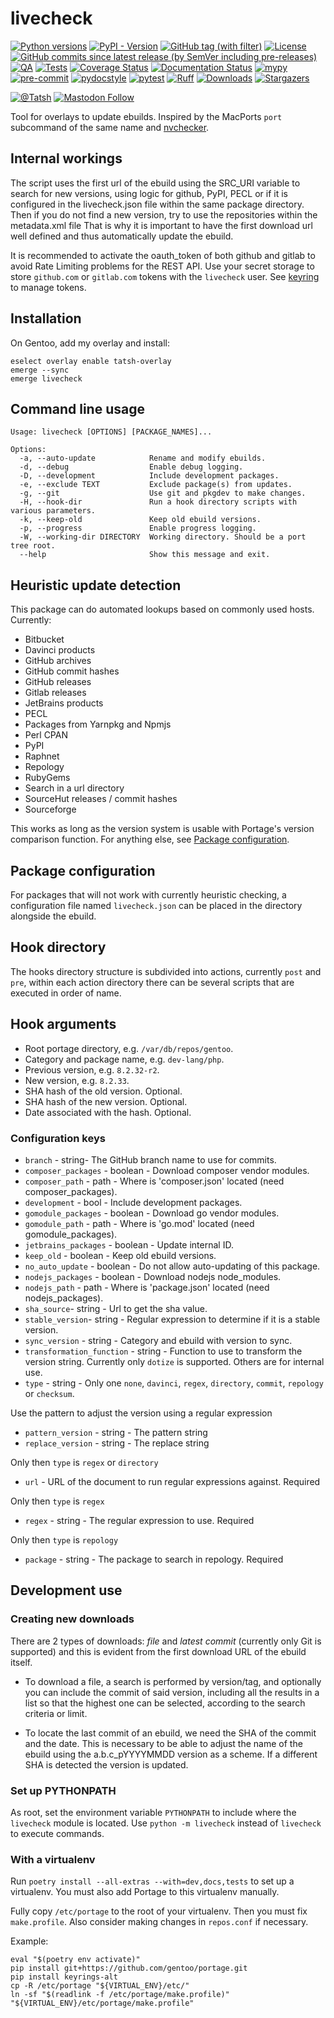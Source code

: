 # livecheck

[![Python versions](https://img.shields.io/pypi/pyversions/livecheck.svg?color=blue&logo=python&logoColor=white)](https://www.python.org/)
[![PyPI - Version](https://img.shields.io/pypi/v/livecheck)](https://pypi.org/project/livecheck/)
[![GitHub tag (with filter)](https://img.shields.io/github/v/tag/Tatsh/livecheck)](https://github.com/Tatsh/livecheck/tags)
[![License](https://img.shields.io/github/license/Tatsh/livecheck)](https://github.com/Tatsh/livecheck/blob/master/LICENSE.txt)
[![GitHub commits since latest release (by SemVer including pre-releases)](https://img.shields.io/github/commits-since/Tatsh/livecheck/v0.1.1/master)](https://github.com/Tatsh/livecheck/compare/v0.1.1...master)
[![QA](https://github.com/Tatsh/livecheck/actions/workflows/qa.yml/badge.svg)](https://github.com/Tatsh/livecheck/actions/workflows/qa.yml)
[![Tests](https://github.com/Tatsh/livecheck/actions/workflows/tests.yml/badge.svg)](https://github.com/Tatsh/livecheck/actions/workflows/tests.yml)
[![Coverage Status](https://coveralls.io/repos/github/Tatsh/livecheck/badge.svg?branch=master)](https://coveralls.io/github/Tatsh/livecheck?branch=master)
[![Documentation Status](https://readthedocs.org/projects/livecheck/badge/?version=latest)](https://livecheck.readthedocs.org/?badge=latest)
[![mypy](https://www.mypy-lang.org/static/mypy_badge.svg)](http://mypy-lang.org/)
[![pre-commit](https://img.shields.io/badge/pre--commit-enabled-brightgreen?logo=pre-commit&logoColor=white)](https://github.com/pre-commit/pre-commit)
[![pydocstyle](https://img.shields.io/badge/pydocstyle-enabled-AD4CD3)](http://www.pydocstyle.org/en/stable/)
[![pytest](https://img.shields.io/badge/pytest-zz?logo=Pytest&labelColor=black&color=black)](https://docs.pytest.org/en/stable/)
[![Ruff](https://img.shields.io/endpoint?url=https://raw.githubusercontent.com/astral-sh/ruff/main/assets/badge/v2.json)](https://github.com/astral-sh/ruff)
[![Downloads](https://static.pepy.tech/badge/livecheck/month)](https://pepy.tech/project/livecheck)
[![Stargazers](https://img.shields.io/github/stars/Tatsh/livecheck?logo=github&style=flat)](https://github.com/Tatsh/livecheck/stargazers)

[![@Tatsh](https://img.shields.io/badge/dynamic/json?url=https%3A%2F%2Fpublic.api.bsky.app%2Fxrpc%2Fapp.bsky.actor.getProfile%2F%3Factor%3Ddid%3Aplc%3Auq42idtvuccnmtl57nsucz72%26query%3D%24.followersCount%26style%3Dsocial%26logo%3Dbluesky%26label%3DFollow%2520%40Tatsh&query=%24.followersCount&style=social&logo=bluesky&label=Follow%20%40Tatsh)](https://bsky.app/profile/Tatsh.bsky.social)
[![Mastodon Follow](https://img.shields.io/mastodon/follow/109370961877277568?domain=hostux.social&style=social)](https://hostux.social/@Tatsh)

Tool for overlays to update ebuilds. Inspired by the MacPorts `port` subcommand of the same name
and [nvchecker](https://github.com/lilydjwg/nvchecker).

## Internal workings

The script uses the first url of the ebuild using the SRC_URI variable to search for new versions,
using logic for github, PyPI, PECL or if it is configured in the livecheck.json file within the
same package directory.
Then if you do not find a new version, try to use the repositories within the metadata.xml file
That is why it is important to have the first download url well defined and thus automatically
update the ebuild.

It is recommended to activate the oauth_token of both github and gitlab to avoid
Rate Limiting problems for the REST API.
Use your secret storage to store `github.com` or `gitlab.com` tokens with the `livecheck` user.
See [keyring](https://github.com/jaraco/keyring) to manage tokens.

## Installation

On Gentoo, add my overlay and install:

```shell
eselect overlay enable tatsh-overlay
emerge --sync
emerge livecheck
```

## Command line usage

```plain
Usage: livecheck [OPTIONS] [PACKAGE_NAMES]...

Options:
  -a, --auto-update            Rename and modify ebuilds.
  -d, --debug                  Enable debug logging.
  -D, --development            Include development packages.
  -e, --exclude TEXT           Exclude package(s) from updates.
  -g, --git                    Use git and pkgdev to make changes.
  -H, --hook-dir               Run a hook directory scripts with various parameters.
  -k, --keep-old               Keep old ebuild versions.
  -p, --progress               Enable progress logging.
  -W, --working-dir DIRECTORY  Working directory. Should be a port tree root.
  --help                       Show this message and exit.
```

## Heuristic update detection

This package can do automated lookups based on commonly used hosts. Currently:

- Bitbucket
- Davinci products
- GitHub archives
- GitHub commit hashes
- GitHub releases
- Gitlab releases
- JetBrains products
- PECL
- Packages from Yarnpkg and Npmjs
- Perl CPAN
- PyPI
- Raphnet
- Repology
- RubyGems
- Search in a url directory
- SourceHut releases / commit hashes
- Sourceforge

This works as long as the version system is usable with Portage's version
comparison function. For anything else, see [Package configuration](#package-configuration).

## Package configuration

For packages that will not work with currently heuristic checking, a configuration file named
`livecheck.json` can be placed in the directory alongside the ebuild.

## Hook directory

The hooks directory structure is subdivided into actions, currently `post` and `pre`, within each
action directory there can be several scripts that are executed in order of name.

## Hook arguments

- Root portage directory, e.g. `/var/db/repos/gentoo`.
- Category and package name, e.g. `dev-lang/php`.
- Previous version, e.g. `8.2.32-r2`.
- New version, e.g. `8.2.33`.
- SHA hash of the old version. Optional.
- SHA hash of the new version. Optional.
- Date associated with the hash. Optional.

### Configuration keys

- `branch` - string- The GitHub branch name to use for commits.
- `composer_packages` - boolean - Download composer vendor modules.
- `composer_path` - path - Where is 'composer.json' located (need composer_packages).
- `development` - bool - Include development packages.
- `gomodule_packages` - boolean - Download go vendor modules.
- `gomodule_path` - path - Where is 'go.mod' located (need gomodule_packages).
- `jetbrains_packages` - boolean - Update internal ID.
- `keep_old` - boolean - Keep old ebuild versions.
- `no_auto_update` - boolean - Do not allow auto-updating of this package.
- `nodejs_packages` - boolean - Download nodejs node_modules.
- `nodejs_path` - path - Where is 'package.json' located (need nodejs_packages).
- `sha_source`- string - Url to get the sha value.
- `stable_version`- string - Regular expression to determine if it is a stable version.
- `sync_version` - string - Category and ebuild with version to sync.
- `transformation_function` - string - Function to use to transform the version string.
  Currently only `dotize` is supported. Others are for internal use.
- `type` - string - Only one `none`, `davinci`, `regex`, `directory`, `commit`,
  `repology` or `checksum`.

Use the pattern to adjust the version using a regular expression

- `pattern_version` - string - The pattern string
- `replace_version` - string - The replace string

Only then `type` is `regex` or `directory`

- `url` - URL of the document to run regular expressions against. Required

Only then `type` is `regex`

- `regex` - string - The regular expression to use. Required

Only then `type` is `repology`

- `package` - string - The package to search in repology. Required

## Development use

### Creating new downloads

There are 2 types of downloads: _file_ and _latest commit_ (currently only Git is supported) and this
is evident from the first download URL of the ebuild itself.

- To download a file, a search is performed by version/tag, and optionally you can include the
  commit of said version, including all the results in a list so that the highest one can be
  selected, according to the search criteria or limit.

- To locate the last commit of an ebuild, we need the SHA of the commit and the date. This is
  necessary to be able to adjust the name of the ebuild using
  the a.b.c_pYYYYMMDD version as a scheme. If a different SHA is detected the version is updated.

### Set up PYTHONPATH

As root, set the environment variable `PYTHONPATH` to include where the `livecheck` module is
located. Use `python -m livecheck` instead of `livecheck` to execute commands.

### With a virtualenv

Run `poetry install --all-extras --with=dev,docs,tests` to set up a virtualenv. You must also add
Portage to this virtualenv manually.

Fully copy `/etc/portage` to the root of your virtualenv. Then you must fix `make.profile`. Also
consider making changes in `repos.conf` if necessary.

Example:

```shell
eval "$(poetry env activate)"
pip install git+https://github.com/gentoo/portage.git
pip install keyrings-alt
cp -R /etc/portage "${VIRTUAL_ENV}/etc/"
ln -sf "$(readlink -f /etc/portage/make.profile)" "${VIRTUAL_ENV}/etc/portage/make.profile"
```
